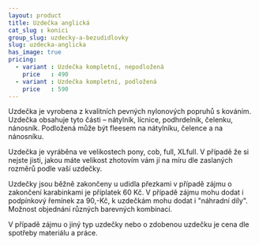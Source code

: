 ```yaml
---
layout: product
title: Uzdečka anglická
cat_slug : konici
group_slug: uzdecky-a-bezudidlovky
slug: uzdecka-anglicka
has_image: true
pricing:
  - variant : Uzdečka kompletní, nepodložená
    price   : 490
  - variant : Uzdečka kompletní, podložená
    price   : 590
---
```


Uzdečka je vyrobena z kvalitních pevných nylonových popruhů s kováním. 
Uzdečka obsahuje tyto části – nátylník, lícnice, podhrdelník, čelenku, nánosník.
Podložená může být fleesem na nátylníku, čelence a na nánosníku.

Uzdečka je vyráběna ve velikostech pony, cob, full, XLfull. 
V případě že si nejste jisti, jakou máte velikost zhotovím vám jí na míru dle zaslaných rozměrů podle vaší uzdečky.

Uzdečky jsou běžně zakončeny u udidla přezkami v případě zájmu o zakončení karabinkami je příplatek 60&nbsp;Kč.
V případě zájmu mohu dodat i podpínkový řemínek za 90,-Kč, k uzdečkám mohu dodat i "náhradní díly".
Možnost objednání různých barevných kombinací.


V případě zájmu o jiný typ uzdečky nebo o zdobenou uzdečku je cena dle spotřeby materiálu a práce.

